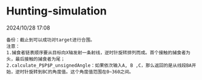 # Hunting-simulation
2024/10/28 17:08

    备份：截止到可以成功对target进行合围。
    注意：
    1.捕食者链表顺序要从目标向X轴发射一条射线，逆时针旋转排列而成。首个接触的捕食者为头，最后接触的捕食者为尾；
    2.calculate_P$P$P_unsignedAngle：如果依次输入A, B ,C，那么返回的是从线段BA开始，逆时针旋转到BC的角度值。这个角度值范围在0~360之间。
